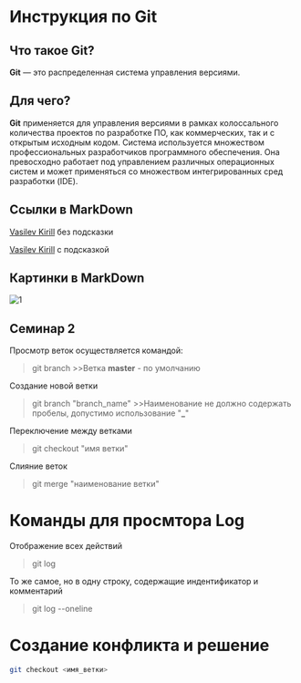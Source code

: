 # Инструкция по Git

## Что такое Git?
**Git** — это распределенная система управления версиями.

## Для чего?
**Git** применяется для управления версиями в рамках колоссального количества проектов по разработке ПО, как коммерческих, так и с открытым исходным кодом. Система используется множеством профессиональных разработчиков программного обеспечения. Она превосходно работает под управлением различных операционных систем и может применяться со множеством интегрированных сред разработки (IDE).

## Ссылки в MarkDown
[Vasilev Kirill](vasilev98k@mail.ru) без подсказки

[Vasilev Kirill](vasilev98k@mail.ru "Почта") с подсказкой

## Картинки в MarkDown
![1](https://i6.imageban.ru/out/2023/03/07/59273883d47003bf67680317d03f97a3.jpg, "Добер")

## Семинар 2
Просмотр веток осуществляется командой: 
>git branch
    >>Ветка **master** - по умолчанию

Создание новой ветки
>git branch "branch_name"
    >>Наименование не должно содержать пробелы, допустимо использование "**_**"

Переключение между ветками
>git сheckout "имя ветки"

Слияние веток
>git merge "наименование ветки"

# Команды для просмтора Log
Отображение всех действий
>git log

То же самое, но в одну строку, содержащие индентификатор и комментарий
>git log --oneline

# Создание конфликта и решение
```sh
git checkout <имя_ветки>
```